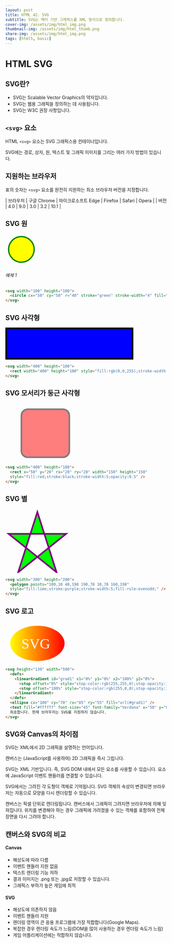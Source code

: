 ```yaml
---
layout: post
title: HTML 42. SVG
subtitle: SVG는 벡터 기반 그래픽스를 XML 형식으로 정의합니다.
cover-img: /assets/img/html_img.png
thumbnail-img: /assets/img/html_thumb.png
share-img: /assets/img/html_img.png
tags: [html5, basic]
---
```


# HTML SVG

## SVG란?

+ SVG는 Scalable Vector Graphics의 약자입니다.
+ SVG는 웹용 그래픽을 정의하는 데 사용됩니다.
+ SVG는 W3C 권장 사항입니다.

## ```<svg>``` 요소

HTML ```<svg>``` 요소는 SVG 그래픽스용 컨테이너입니다.

SVG에는 경로, 상자, 원, 텍스트 및 그래픽 이미지를 그리는 여러 가지 방법이 있습니다.

## 지원하는 브라우저

표의 숫자는 ```<svg>``` 요소를 완전히 지원하는 최소 브라우저 버전을 지정합니다.

| 브라우저 | 구글 Chrome | 마이크로소프트 Edge | Firefox | Safari | Opera |
| 버전 | 4.0 | 9.0 | 3.0 | 3.2 | 10.1 |

## SVG 원

<svg width="100" height="100">
  <circle cx="50" cy="50" r="40" stroke="green" stroke-width="4" fill="yellow" />
</svg>

###### 예제 1

```html
<svg width="100" height="100">
  <circle cx="50" cy="50" r="40" stroke="green" stroke-width="4" fill="yellow" />
</svg>
```

## SVG 사각형

<svg width="400" height="100">
  <rect width="400" height="100" style="fill:rgb(0,0,255);stroke-width:10;stroke:rgb(0,0,0)" />
</svg>

```html
<svg width="400" height="100">
  <rect width="400" height="100" style="fill:rgb(0,0,255);stroke-width:10;stroke:rgb(0,0,0)" />
</svg>
```

## SVG 모서리가 둥근 사각형

<svg width="400" height="180">
  <rect x="50" y="20" rx="20" ry="20" width="150" height="150"
  style="fill:red;stroke:black;stroke-width:5;opacity:0.5" />
</svg>

```html
<svg width="400" height="180">
  <rect x="50" y="20" rx="20" ry="20" width="150" height="150"
  style="fill:red;stroke:black;stroke-width:5;opacity:0.5" />
</svg>
```

## SVG 별

<svg width="300" height="200">
  <polygon points="100,10 40,198 190,78 10,78 160,198"
  style="fill:lime;stroke:purple;stroke-width:5;fill-rule:evenodd;" />
</svg>

```html
<svg width="300" height="200">
  <polygon points="100,10 40,198 190,78 10,78 160,198"
  style="fill:lime;stroke:purple;stroke-width:5;fill-rule:evenodd;" />
</svg>
```

## SVG 로고

<svg height="130" width="500">
  <defs>
    <linearGradient id="grad1" x1="0%" y1="0%" x2="100%" y2="0%">
      <stop offset="0%" style="stop-color:rgb(255,255,0);stop-opacity:1" />
      <stop offset="100%" style="stop-color:rgb(255,0,0);stop-opacity:1" />
    </linearGradient>
  </defs>
  <ellipse cx="100" cy="70" rx="85" ry="55" fill="url(#grad1)" />
  <text fill="#ffffff" font-size="45" font-family="Verdana" x="50" y="86">SVG</text>
  죄송합니다. 현재 브라우저는 SVG를 지원하지 않습니다.
</svg>

```html
<svg height="130" width="500">
  <defs>
    <linearGradient id="grad1" x1="0%" y1="0%" x2="100%" y2="0%">
      <stop offset="0%" style="stop-color:rgb(255,255,0);stop-opacity:1" />
      <stop offset="100%" style="stop-color:rgb(255,0,0);stop-opacity:1" />
    </linearGradient>
  </defs>
  <ellipse cx="100" cy="70" rx="85" ry="55" fill="url(#grad1)" />
  <text fill="#ffffff" font-size="45" font-family="Verdana" x="50" y="86">SVG</text>
  죄송합니다. 현재 브라우저는 SVG를 지원하지 않습니다.
</svg>
```

## SVG와 Canvas의 차이점

SVG는 XML에서 2D 그래픽을 설명하는 언어입니다.

캔버스는 (JavaScript를 사용하여) 2D 그래픽을 즉시 그립니다.

SVG는 XML 기반입니다. 즉, SVG DOM 내에서 모든 요소를 사용할 수 있습니다. 요소에 JavaScript 이벤트 핸들러를 연결할 수 있습니다.

SVG에서는 그려진 각 도형이 객체로 기억됩니다. SVG 객체의 속성이 변경되면 브라우저는 자동으로 모양을 다시 렌더링할 수 있습니다.

캔버스는 픽셀 단위로 렌더링됩니다. 캔버스에서 그래픽이 그려지면 브라우저에 의해 잊혀집니다. 위치를 변경해야 하는 경우 그래픽에 가려졌을 수 있는 객체를 포함하여 전체 장면을 다시 그려야 합니다.

## 캔버스와 SVG의 비교

#### Canvas

+ 해상도에 따라 다름
+ 이벤트 핸들러 지원 없음
+ 텍스트 렌더링 기능 저하
+ 결과 이미지는 .png 또는 .jpg로 저장할 수 있습니다.
+ 그래픽스 부하가 높은 게임에 최적

#### SVG

+ 해상도에 의존하지 않음
+ 이벤트 핸들러 지원
+ 렌더링 영역이 큰 응용 프로그램에 가장 적합합니다(Google Maps).
+ 복잡한 경우 렌더링 속도가 느림(DOM을 많이 사용하는 경우 렌더링 속도가 느림)
+ 게임 어플리케이션에는 적합하지 않습니다.
